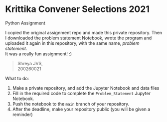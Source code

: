 # Krittika Convener Selections 2021
Python Assignment

I copied the original assignment repo and made this private repository. Then I downloaded the problem statement Notebook, wrote the program and uploaded it again in this repository, with the same name, *problem statement*.  
It was a really fun assignment! :)

> Shreya JVS,  
> 200260021  



  
   What to do:
1. Make a private repository, and add the Jupyter Notebook and data files
2. Fill in the required code to complete the `Problem_Statement` Jupyter Notebook.
3. Push the notebook to the `main` branch of your repository.
4. After the deadline, make your repository public (you will be given a reminder)
